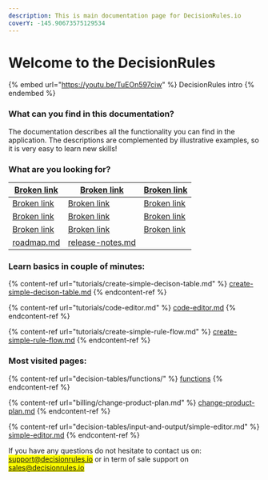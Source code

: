 ```yaml
---
description: This is main documentation page for DecisionRules.io
coverY: -145.90673575129534
---
```


# Welcome to the DecisionRules



{% embed url="https://youtu.be/TuEOn597ciw" %}
DecisionRules intro
{% endembed %}

### What can you find in this documentation?

The documentation describes all the functionality you can find in the application. The descriptions are complemented by illustrative examples, so it is very easy to learn new skills!

### What are you looking for?

| [Broken link](broken-reference "mention") | [Broken link](broken-reference "mention")      | [Broken link](broken-reference "mention") |
| ----------------------------------------- | ---------------------------------------------- | ----------------------------------------- |
| [Broken link](broken-reference "mention") | [Broken link](broken-reference "mention")      | [Broken link](broken-reference "mention") |
| [Broken link](broken-reference "mention") | [Broken link](broken-reference "mention")      | [Broken link](broken-reference "mention") |
| [Broken link](broken-reference "mention") | [Broken link](broken-reference "mention")      | [Broken link](broken-reference "mention") |
| [roadmap.md](roadmap.md "mention")        | [release-notes.md](release-notes.md "mention") |                                           |

### Learn basics in couple of minutes:

{% content-ref url="tutorials/create-simple-decison-table.md" %}
[create-simple-decison-table.md](tutorials/create-simple-decison-table.md)
{% endcontent-ref %}

{% content-ref url="tutorials/code-editor.md" %}
[code-editor.md](tutorials/code-editor.md)
{% endcontent-ref %}

{% content-ref url="tutorials/create-simple-rule-flow.md" %}
[create-simple-rule-flow.md](tutorials/create-simple-rule-flow.md)
{% endcontent-ref %}

### Most visited pages:

{% content-ref url="decision-tables/functions/" %}
[functions](decision-tables/functions/)
{% endcontent-ref %}

{% content-ref url="billing/change-product-plan.md" %}
[change-product-plan.md](billing/change-product-plan.md)
{% endcontent-ref %}

{% content-ref url="decision-tables/input-and-output/simple-editor.md" %}
[simple-editor.md](decision-tables/input-and-output/simple-editor.md)
{% endcontent-ref %}

If you have any questions do not hesitate to contact us on: <mark style="color:purple;">support@decisionrules.io</mark> or in term of sale support on <mark style="color:purple;">sales@decisionrules.io</mark>
